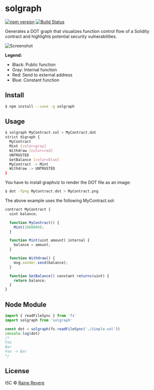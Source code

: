 # solgraph
[![npm version](https://img.shields.io/npm/v/solgraph.svg)](https://npmjs.org/package/solgraph)
[![Build Status](https://travis-ci.org/raineorshine/solgraph.svg?branch=master)](https://travis-ci.org/raineorshine/solgraph)

Generates a DOT graph that visualizes function control flow of a Solidity contract and highlights potential security vulnerabilities.

![Screenshot](https://raw.githubusercontent.com/raineorshine/solgraph/master/example.png)

**Legend:**
- Black: Public function
- Gray: Internal function
- Red: Send to external address
- Blue: Constant function

## Install

```sh
$ npm install --save -g solgraph
```

## Usage

```sh
$ solgraph MyContract.sol > MyContract.dot
strict digraph {
  MyContract
  Mint [color=gray]
  Withdraw [color=red]
  UNTRUSTED
  GetBalance [color=blue]
  MyContract -> Mint
  Withdraw -> UNTRUSTED
}
```

You have to install graphviz to render the DOT file as an image:

```sh
$ dot -Tpng MyContract.dot > MyContract.png
```

The above example uses the following MyContract.sol:

```js
contract MyContract {
  uint balance;

  function MyContract() {
    Mint(1000000);
  }

  function Mint(uint amount) internal {
    balance = amount;
  }

  function Withdraw() {
    msg.sender.send(balance);
  }

  function GetBalance() constant returns(uint) {
    return balance;
  }
}
```

## Node Module

```js
import { readFileSync } from 'fs'
import solgraph from 'solgraph'

const dot = solgraph(fs.readFileSync('./Simple.sol'))
console.log(dot)
/*
Foo
Bar
Foo -> Bar
*/
```

## License

ISC © [Raine Revere](https://github.com/raineorshine)
